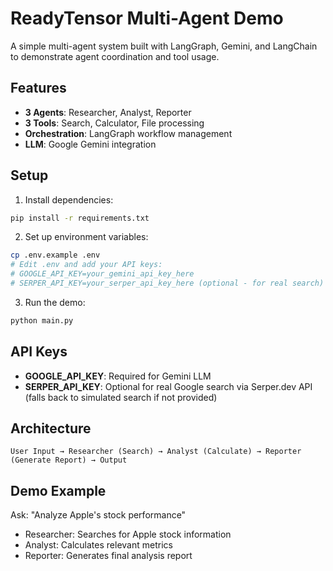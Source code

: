 # ReadyTensor Multi-Agent Demo

A simple multi-agent system built with LangGraph, Gemini, and LangChain to demonstrate agent coordination and tool usage.

## Features

- **3 Agents**: Researcher, Analyst, Reporter
- **3 Tools**: Search, Calculator, File processing
- **Orchestration**: LangGraph workflow management
- **LLM**: Google Gemini integration

## Setup

1. Install dependencies:
```bash
pip install -r requirements.txt
```

2. Set up environment variables:
```bash
cp .env.example .env
# Edit .env and add your API keys:
# GOOGLE_API_KEY=your_gemini_api_key_here
# SERPER_API_KEY=your_serper_api_key_here (optional - for real search)
```

3. Run the demo:
```bash
python main.py
```

## API Keys

- **GOOGLE_API_KEY**: Required for Gemini LLM
- **SERPER_API_KEY**: Optional for real Google search via Serper.dev API (falls back to simulated search if not provided)

## Architecture

```
User Input → Researcher (Search) → Analyst (Calculate) → Reporter (Generate Report) → Output
```

## Demo Example

Ask: "Analyze Apple's stock performance"
- Researcher: Searches for Apple stock information
- Analyst: Calculates relevant metrics
- Reporter: Generates final analysis report